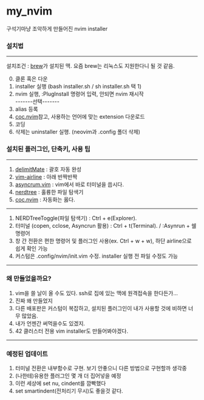 # my_nvim
구석기마냥 조악하게 만들어진 nvim installer  

### 설치법
---  
설치조건 : [brew]가 설치된 맥. 요즘 brew는 리눅스도 지원한다니 될 것 같음.   

0. 클론 혹은 다운
1. installer 실행 (bash installer.sh / sh installer.sh 택 1)
2. nvim 실행, :PlugInstall 명령어 입력, 안되면 nvim 재시작   
-------선택-------
4. alias 등록
5. [coc.nvim]참고, 사용하는 언어에 맞는 extension 다운로드
6. 코딩
7. 삭제는 uninstaller 실행. (neovim과 .config 폴더 삭제)

### 설치된 플러그인, 단축키, 사용 팁   
---
1. [delimitMate] : 괄호 자동 완성
2. [vim-airline] : 아래 반짝반짝
3. [asyncrum.vim] : vim에서 바로 터미널을 씁시다.
4. [nerdtree] : 훌륭한 파일 탐색기
5. [coc.nvim] : 자동화는 옳다.
---  
1. NERDTreeToggle(파일 탐색기) : Ctrl + e(Explorer). 
2. 터미널 (copen, cclose, Asyncrun 활용) : Ctrl + t(Terminal). / :Asynrun + 쉘 명령어
3. 창 간 전환은 편한 명령어 및 플러그인 사용(ex. Ctrl + w + w), 하단 airline으로 쉽게 확인 가능
4. 커스텀은 .config/nvim/init.vim 수정. installer 실행 전 파일 수정도 가능
---
### 왜 만들었을까요?
1. vim을 쓸 날이 올 수도 있다. ssh로 집에 있는 맥에 원격접속을 한다든가...
2. 진짜 왜 만들었지
3. 다른 배포판은 커스텀이 복잡하고, 설치된 플러그인이 내가 사용할 것에 비하면 너무 많았음.
4. 내가 언젠간 써먹을수도 있겠지.
5. 42 클러스터 전용 vim installer도 만들어봐야겠다.
---
### 예정된 업데이트  
1. 터미널 전환은 내부함수로 구현. 보기 안좋으니 다른 방법으로 구현할까 생각중
2. (나한테)유용한 플러그인 몇 개 더 집어넣을 예정
3. 이런 세상에 set nu, cindent를 깜빡했다
4. set smartindent(전처리기 무시)도 좋을것 같다.

[brew]:https://brew.sh/index_ko
[delimitMate]:https://github.com/Raimondi/delimitMate
[vim-airline]:https://github.com/vim-airline/vim-airline
[asyncrum.vim]:https://github.com/skywind3000/asyncrun.vim
[nerdtree]:https://github.com/preservim/nerdtree
[coc.nvim]:https://github.com/neoclide/coc.nvim
